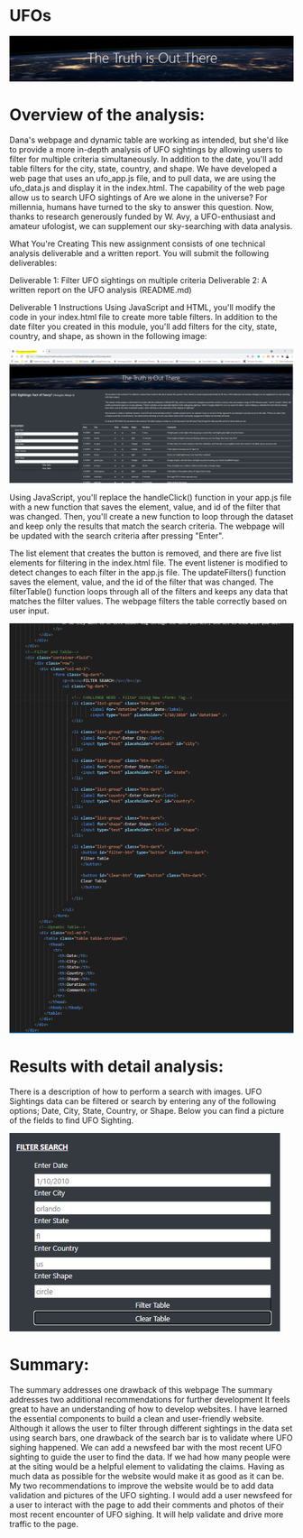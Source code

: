 # UFOs

![](Resources/UFO2.PNG)

# Overview of the analysis:
Dana's webpage and dynamic table are working as intended, but she'd like to provide a more in-depth analysis of UFO sightings by allowing users to filter for multiple criteria simultaneously. In addition to the date, you'll add table filters for the city, state, country, and shape.
We have developed a web page that uses an ufo_app.js file, and to pull data, we are using the ufo_data.js and display it in the index.html.
 The capability of the web page allow us to search UFO sightings of Are we alone in the universe? For millennia, humans have turned to the sky to answer this question. Now, thanks to research generously funded by W. Avy, a UFO-enthusiast and amateur ufologist, we can supplement our sky-searching with data analysis.

What You're Creating
This new assignment consists of one technical analysis deliverable and a written report. You will submit the following deliverables:

Deliverable 1: Filter UFO sightings on multiple criteria
Deliverable 2: A written report on the UFO analysis (README.md)

Deliverable 1 Instructions
Using JavaScript and HTML, you'll modify the code in your index.html file to create more table filters. In addition to the date filter you created in this module, you'll add filters for the city, state, country, and shape, as shown in the following image:

![](Resources/D1.PNG)


Using JavaScript, you'll replace the handleClick() function in your app.js file with a new function that saves the element, value, and id of the filter that was changed. Then, you'll create a new function to loop through the dataset and keep only the results that match the search criteria. The webpage will be updated with the search criteria after pressing "Enter".

The list element that creates the button is removed, and there are five list elements for filtering in the index.html file.
The event listener is modified to detect changes to each filter in the app.js file.
​The updateFilters() function saves the element, value, and the id of the filter that was changed.
The filterTable() function loops through all of the filters and keeps any data that matches the filter values.
The webpage filters the table correctly based on user input.

![](Resources/Code.PNG)

# Results with detail analysis:
There is a description of how to perform a search with images.
UFO Sightings data can be filtered or search by entering any of the following options; Date, City, State, Country, or Shape. Below you can find a picture of the fields to find UFO Sighting. 

![](Resources/filters.PNG)

# Summary:
The summary addresses one drawback of this webpage 
The summary addresses two additional recommendations for further development 
It feels great to have an understanding of how to develop websites. I have learned the essential components to build a clean and user-friendly website. Although it allows the user to filter through different sightings in the data set using search bars, one drawback of the search bar is to validate where UFO sighing happened. We can add a newsfeed bar with the most recent UFO sighting to guide the user to find the data. 
If we had how many people were at the siting would be a helpful element to validating the claims. Having as much data as possible for the website would make it as good as it can be. 
My two recommendations to improve the website would be to add data validation and pictures of the UFO sighting. I would add a user newsfeed for a user to interact with the page to add their comments and photos of their most recent encounter of UFO sighing. It will help validate and drive more traffic to the page. 


